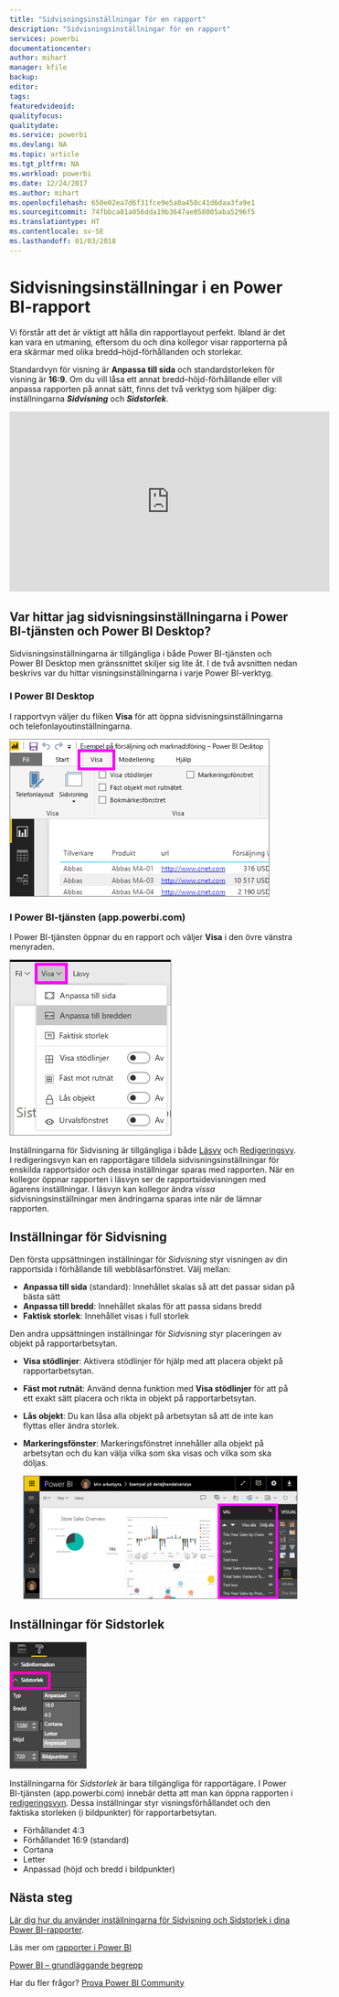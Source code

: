 ```yaml
---
title: "Sidvisningsinställningar för en rapport"
description: "Sidvisningsinställningar för en rapport"
services: powerbi
documentationcenter: 
author: mihart
manager: kfile
backup: 
editor: 
tags: 
featuredvideoid: 
qualityfocus: 
qualitydate: 
ms.service: powerbi
ms.devlang: NA
ms.topic: article
ms.tgt_pltfrm: NA
ms.workload: powerbi
ms.date: 12/24/2017
ms.author: mihart
ms.openlocfilehash: 650e02ea7d6f31fce9e5a0a458c41d6daa3fa9e1
ms.sourcegitcommit: 74fbbca81a056dda19b3647ae058005aba5296f5
ms.translationtype: HT
ms.contentlocale: sv-SE
ms.lasthandoff: 01/03/2018
---
```

# <a name="page-display-settings-in-a-power-bi-report"></a>Sidvisningsinställningar i en Power BI-rapport
Vi förstår att det är viktigt att hålla din rapportlayout perfekt. Ibland är det kan vara en utmaning, eftersom du och dina kollegor visar rapporterna på era skärmar med olika bredd–höjd-förhållanden och storlekar. 

Standardvyn för visning är **Anpassa till sida** och standardstorleken för visning är **16:9**. Om du vill låsa ett annat bredd–höjd-förhållande eller vill anpassa rapporten på annat sätt, finns det två verktyg som hjälper dig: inställningarna ***Sidvisning*** och ***Sidstorlek***.

<iframe width="560" height="315" src="https://www.youtube.com/embed/5tg-OXzxe2g" frameborder="0" allowfullscreen></iframe>


## <a name="where-to-find-page-view-settings-in-power-bi-service-and-power-bi-desktop"></a>Var hittar jag sidvisningsinställningarna i Power BI-tjänsten och Power BI Desktop?
Sidvisningsinställningarna är tillgängliga i både Power BI-tjänsten och Power BI Desktop men gränssnittet skiljer sig lite åt. I de två avsnitten nedan beskrivs var du hittar visningsinställningarna i varje Power BI-verktyg.

### <a name="in-power-bi-desktop"></a>I Power BI Desktop
I rapportvyn väljer du fliken **Visa** för att öppna sidvisningsinställningarna och telefonlayoutinställningarna.

  ![markeringsfönster](media/power-bi-report-display-settings/power-bi-desktop-view-settings.png)

### <a name="in-power-bi-service-apppowerbicom"></a>I Power BI-tjänsten (app.powerbi.com)
I Power BI-tjänsten öppnar du en rapport och väljer **Visa** i den övre vänstra menyraden.

![](media/power-bi-report-display-settings/power-bi-change-page-view.png)

Inställningarna för Sidvisning är tillgängliga i både [Läsvy](service-interact-with-a-report-in-reading-view.md) och [Redigeringsvy](service-interact-with-a-report-in-editing-view.md). I redigeringsvyn kan en rapportägare tilldela sidvisningsinställningar för enskilda rapportsidor och dessa inställningar sparas med rapporten. När en kollegor öppnar rapporten i läsvyn ser de rapportsidevisningen med ägarens inställningar.  I läsvyn kan kollegor ändra *vissa* sidvisningsinställningar men ändringarna sparas inte när de lämnar rapporten.

##    <a name="page-view-settings"></a>Inställningar för Sidvisning
Den första uppsättningen inställningar för *Sidvisning* styr visningen av din rapportsida i förhållande till webbläsarfönstret.  Välj mellan:

* **Anpassa till sida** (standard): Innehållet skalas så att det passar sidan på bästa sätt
* **Anpassa till bredd**: Innehållet skalas för att passa sidans bredd
* **Faktisk storlek**: Innehållet visas i full storlek

Den andra uppsättningen inställningar för *Sidvisning* styr placeringen av objekt på rapportarbetsytan.

* **Visa stödlinjer**: Aktivera stödlinjer för hjälp med att placera objekt på rapportarbetsytan.
* **Fäst mot rutnät**: Använd denna funktion med **Visa stödlinjer** för att på ett exakt sätt placera och rikta in objekt på rapportarbetsytan. 
* **Lås objekt**: Du kan låsa alla objekt på arbetsytan så att de inte kan flyttas eller ändra storlek.
* **Markeringsfönster**: Markeringsfönstret innehåller alla objekt på arbetsytan och du kan välja vilka som ska visas och vilka som ska döljas.

    ![markeringsfönster](media/power-bi-report-display-settings/power-bi-selection-pane.png)



## <a name="page-size-settings"></a>Inställningar för Sidstorlek
![](media/power-bi-report-display-settings/power-bi--page-size.png)

Inställningarna för *Sidstorlek* är bara tillgängliga för rapportägare. I Power BI-tjänsten (app.powerbi.com) innebär detta att man kan öppna rapporten i [redigeringsvyn](service-reading-view-and-editing-view.md). Dessa inställningar styr visningsförhållandet och den faktiska storleken (i bildpunkter) för rapportarbetsytan.   

* Förhållandet 4:3
* Förhållandet 16:9 (standard)
* Cortana
* Letter
* Anpassad (höjd och bredd i bildpunkter)

## <a name="next-steps"></a>Nästa steg
[Lär dig hur du använder inställningarna för Sidvisning och Sidstorlek i dina Power BI-rapporter](power-bi-change-report-display-settings.md).

Läs mer om [rapporter i Power BI](service-reports.md)

[Power BI – grundläggande begrepp](service-basic-concepts.md)

Har du fler frågor? [Prova Power BI Community](http://community.powerbi.com/)

